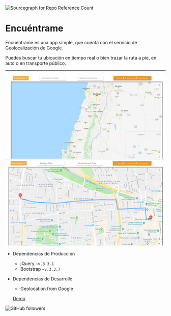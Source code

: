 ![Sourcegraph for Repo Reference Count](https://img.shields.io/badge/Release%20Date-March-brightgreen.svg?style=flat-square)

# Encuéntrame

Encuéntrame es una app simple, que cuenta con el servicio de Geolocalización de Google. 

Puedes buscar tu ubicación en tiempo real o bien trazar la ruta a pie, en auto o en transporte público. 

***

![img](assets/img/encuentrame.png)
![img](assets/img/trazarruta.png)

* Dependencias de Producción
  - jQuery `~v.3.3.1`
  - Bootstrap `~v.3.3.7`

* Dependencias de Desarrollo
  - Geolocation from Google
  
  [Demo](https://lpalominosf.github.io/encuentrame/)
  


![GitHub followers](https://img.shields.io/github/followers/espadrine.svg?style=social&label=Follow)

